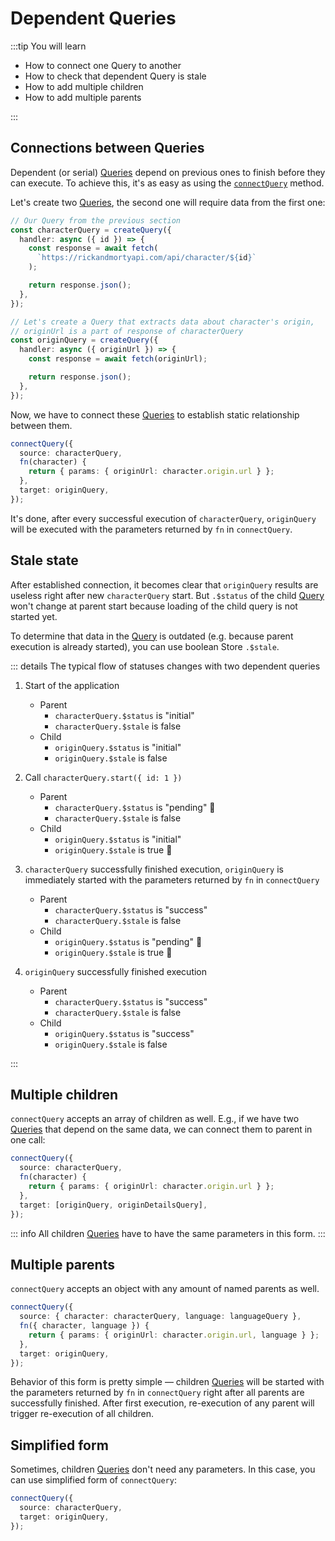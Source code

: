 # Dependent Queries

:::tip You will learn

- How to connect one Query to another
- How to check that dependent Query is stale
- How to add multiple children
- How to add multiple parents

:::

## Connections between Queries

Dependent (or serial) [Queries](/api/primitives/query) depend on previous ones to finish before they can execute. To achieve this, it's as easy as using the [`connectQuery`](/api/operators/connect_query) method.

Let's create two [Queries](/api/primitives/query), the second one will require data from the first one:

```ts
// Our Query from the previous section
const characterQuery = createQuery({
  handler: async ({ id }) => {
    const response = await fetch(
      `https://rickandmortyapi.com/api/character/${id}`
    );

    return response.json();
  },
});

// Let's create a Query that extracts data about character's origin,
// originUrl is a part of response of characterQuery
const originQuery = createQuery({
  handler: async ({ originUrl }) => {
    const response = await fetch(originUrl);

    return response.json();
  },
});
```

Now, we have to connect these [Queries](/api/primitives/query) to establish static relationship between them.

```ts
connectQuery({
  source: characterQuery,
  fn(character) {
    return { params: { originUrl: character.origin.url } };
  },
  target: originQuery,
});
```

It's done, after every successful execution of `characterQuery`, `originQuery` will be executed with the parameters returned by `fn` in `connectQuery`.

## Stale state

After established connection, it becomes clear that `originQuery` results are useless right after new `characterQuery` start. But `.$status` of the child [Query](/api/primitives/query) won't change at parent start because loading of the child query is not started yet.

To determine that data in the [Query](/api/primitives/query) is outdated (e.g. because parent execution is already started), you can use boolean Store `.$stale`.

::: details The typical flow of statuses changes with two dependent queries

1. Start of the application

   - Parent
     - `characterQuery.$status` is "initial"
     - `characterQuery.$stale` is false
   - Child
     - `originQuery.$status` is "initial"
     - `originQuery.$stale` is false

2. Call `characterQuery.start({ id: 1 })`

   - Parent
     - `characterQuery.$status` is "pending" 🚨
     - `characterQuery.$stale` is false
   - Child
     - `originQuery.$status` is "initial"
     - `originQuery.$stale` is true 🚨

3. `characterQuery` successfully finished execution, `originQuery` is immediately started with the parameters returned by `fn` in `connectQuery`

   - Parent
     - `characterQuery.$status` is "success"
     - `characterQuery.$stale` is false
   - Child
     - `originQuery.$status` is "pending" 🚨
     - `originQuery.$stale` is true 🚨

4. `originQuery` successfully finished execution

   - Parent
     - `characterQuery.$status` is "success"
     - `characterQuery.$stale` is false
   - Child
     - `originQuery.$status` is "success"
     - `originQuery.$stale` is false

:::

## Multiple children

`connectQuery` accepts an array of children as well. E.g., if we have two [Queries](/api/primitives/query) that depend on the same data, we can connect them to parent in one call:

```ts
connectQuery({
  source: characterQuery,
  fn(character) {
    return { params: { originUrl: character.origin.url } };
  },
  target: [originQuery, originDetailsQuery],
});
```

::: info
All children [Queries](/api/primitives/query) have to have the same parameters in this form.
:::

## Multiple parents

`connectQuery` accepts an object with any amount of named parents as well.

```ts
connectQuery({
  source: { character: characterQuery, language: languageQuery },
  fn({ character, language }) {
    return { params: { originUrl: character.origin.url, language } };
  },
  target: originQuery,
});
```

Behavior of this form is pretty simple — children [Queries](/api/primitives/query) will be started with the parameters returned by `fn` in `connectQuery` right after all parents are successfully finished. After first execution, re-execution of any parent will trigger re-execution of all children.

## Simplified form

Sometimes, children [Queries](/api/primitives/query) don't need any parameters. In this case, you can use simplified form of `connectQuery`:

```ts
connectQuery({
  source: characterQuery,
  target: originQuery,
});
```

